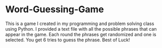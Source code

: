 # Word-Guessing-Game

This is a game I created in my programming and problem solving class using Python. I provided a text file with all the possible phrases that can appear in the game. Each round the phrases get randomized and one is selected. You get 6 tries to guess the phrase. Best of Luck!
